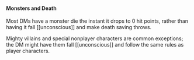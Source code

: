 #### Monsters and Death

Most DMs have a monster die the instant it drops to 0 hit points, rather than having it fall [[unconscious]] and make death saving throws.

Mighty villains and special nonplayer characters are common exceptions; the DM might have them fall [[unconscious]] and follow the same rules as player characters.


